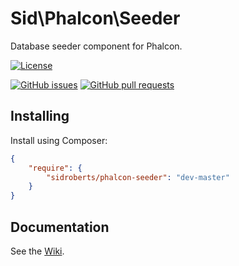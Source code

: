 Sid\Phalcon\Seeder
==================

Database seeder component for Phalcon.



[![License](https://img.shields.io/github/license/SidRoberts/phalcon-seeder.svg?style=for-the-badge)]()

[![GitHub issues](https://img.shields.io/github/issues-raw/SidRoberts/phalcon-seeder.svg?style=for-the-badge)](https://github.com/SidRoberts/phalcon-seeder/issues)
[![GitHub pull requests](https://img.shields.io/github/issues-pr-raw/SidRoberts/phalcon-seeder.svg?style=for-the-badge)](https://github.com/SidRoberts/phalcon-seeder/pulls)



## Installing ##

Install using Composer:

```json
{
    "require": {
        "sidroberts/phalcon-seeder": "dev-master"
    }
}
```



## Documentation

See the [Wiki](https://github.com/SidRoberts/phalcon-seeder/wiki).
